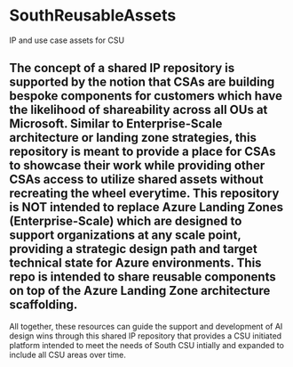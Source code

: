 # SouthReusableAssets
 IP and use case assets for CSU
## The concept of a shared IP repository is supported by the notion that CSAs are building bespoke components for customers which have the likelihood of shareability across all OUs at Microsoft. Similar to Enterprise-Scale architecture or landing zone strategies, this repository is meant to provide a place for CSAs to showcase their work while providing other CSAs access to utilize shared assets without recreating the wheel everytime.  This repository is NOT intended to replace Azure Landing Zones (Enterprise-Scale) which are designed to support organizations at any scale point, providing a strategic design path and target technical state for Azure environments. This repo is intended to share reusable components on top of the Azure Landing Zone architecture scaffolding.

All together, these resources can guide the support and development of AI design wins through this shared IP repository that provides a CSU initiated platform intended to meet the needs of South CSU intially and expanded to include all CSU areas over time.
